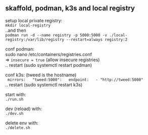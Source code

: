 ## skaffold, podman, k3s and local registry

setup local private registry:  
``mkdir local-registry``  
..and then  
``podman run -d --name registry -p 5000:5000 -v ./local-registry:/var/lib/registry --restart=always registry:2``  

conf podman:  
sudo nano /etc/containers/registries.conf  
=> ```insecure = true``` (allow insecure registries)  
.. restart (sudo systemctl restart podman)

conf k3s:  (tweed is the hostname)  
``
 mirrors:  
  "tweed:5000":  
    endpoint:  
      - "http://tweed:5000"``    
.. restart (sudo systemctl restart k3s)  

start with:  
```./run.sh```  

dev (reload) with:  
```./dev.sh```  

delete env with:  
```./delete.sh```